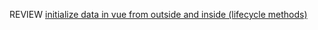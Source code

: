 REVIEW [initialize data in vue from outside and inside (lifecycle methods)](https://drive.google.com/file/d/1Ss-ITCTh7k1idDMdwL3CFmxRKCHHntlG/view?usp=sharing)

